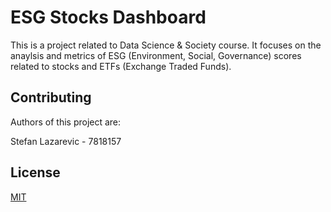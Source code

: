 # ESG Stocks Dashboard
This is a project related to Data Science & Society course. It focuses on the anaylsis and metrics of ESG (Environment, Social, Governance) scores related to stocks and ETFs (Exchange Traded Funds).

## Contributing

Authors of this project are:

Stefan Lazarevic - 7818157

## License

[MIT](https://choosealicense.com/licenses/mit/)
